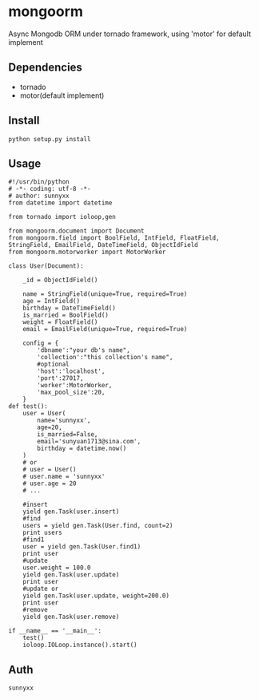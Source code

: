 mongoorm
================
Async Mongodb ORM under tornado framework, using 'motor' for default implement


Dependencies
-----------
* tornado
* motor(default implement)

Install
-----------
    python setup.py install 

Usage
-----------
	#!/usr/bin/python
	# -*- coding: utf-8 -*-
	# author: sunnyxx
	from datetime import datetime

	from tornado import ioloop,gen

	from mongoorm.document import Document
	from mongoorm.field import BoolField, IntField, FloatField, StringField, EmailField, DateTimeField, ObjectIdField
	from mongoorm.motorworker import MotorWorker

	class User(Document):

		_id = ObjectIdField()

		name = StringField(unique=True, required=True)
		age = IntField()
		birthday = DateTimeField()
		is_married = BoolField()
		weight = FloatField()
		email = EmailField(unique=True, required=True)

		config = {
			'dbname':"your db's name",
			'collection':"this collection's name",
			#optional
			'host':'localhost',
			'port':27017,
			'worker':MotorWorker,
			'max_pool_size':20,
		}
	def test():
		user = User(
			name='sunnyxx',
			age=20,
			is_married=False,
			email='sunyuan1713@sina.com',
			birthday = datetime.now()
		)
		# or
		# user = User()
		# user.name = 'sunnyxx'
		# user.age = 20
		# ...

		#insert
		yield gen.Task(user.insert)
		#find
		users = yield gen.Task(User.find, count=2)
		print users
		#find1
		user = yield gen.Task(User.find1)
		print user
		#update
		user.weight = 100.0
		yield gen.Task(user.update)
		print user
		#update or
		yield gen.Task(user.update, weight=200.0)
		print user
		#remove
		yield gen.Task(user.remove)	

	if __name__ == '__main__':
		test()
		ioloop.IOLoop.instance().start()


Auth
------------
	sunnyxx
